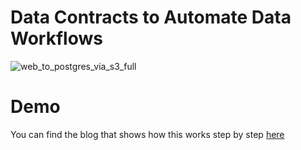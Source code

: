# Data Contracts to Automate Data Workflows 



![web_to_postgres_via_s3_full](https://github.com/user-attachments/assets/56c8566e-ebdf-4994-b3fe-9681b6ed612e)


# Demo

You can find the blog that shows how this works step by step [here](https://medium.com/@sdw-online/use-data-contracts-to-automate-data-workflows-part-2-c473267014ed)
